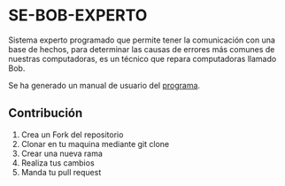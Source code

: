 # SE-BOB-EXPERTO
Sistema experto programado  que permite tener la comunicación con una base de hechos, para determinar las causas de errores más comunes de nuestras computadoras, es un técnico que repara computadoras llamado Bob.

Se ha generado un manual de usuario del [programa](https://drive.google.com/file/d/1QFlxBmlZd8CFCBBsK0PXIuTakv-Gl0rl/view?usp=sharing "programa").

Contribución
------------
1. Crea un Fork del repositorio
2. Clonar en tu maquina mediante git clone 
3. Crear una nueva rama
4. Realiza tus cambios
5. Manda tu pull request

